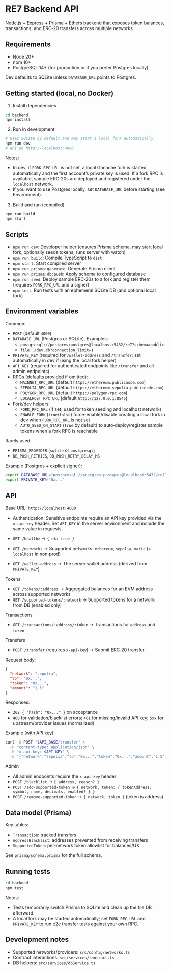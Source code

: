 # RE7 Backend API

Node.js + Express + Prisma + Ethers backend that exposes token balances, transactions, and ERC‑20 transfers across multiple networks.

## Requirements

- Node 20+
- npm 10+
- PostgreSQL 14+ (for production or if you prefer Postgres locally)

Dev defaults to SQLite unless `DATABASE_URL` points to Postgres.

## Getting started (local, no Docker)

1) Install dependencies

```bash
cd backend
npm install
```

2) Run in development

```bash
# Uses SQLite by default and may start a local fork automatically
npm run dev
# API on http://localhost:4000
```

Notes:
- In dev, if `FORK_RPC_URL` is not set, a local Ganache fork is started automatically and the first account’s private key is used. If a fork RPC is available, sample ERC‑20s are deployed and registered under the `localhost` network.
- If you want to use Postgres locally, set `DATABASE_URL` before starting (see Environment).

3) Build and run (compiled)

```bash
npm run build
npm start
```

## Scripts

- `npm run dev`: Developer helper (ensures Prisma schema, may start local fork, optionally seeds tokens, runs server with watch)
- `npm run build`: Compile TypeScript to `dist`
- `npm start`: Start compiled server
- `npm run prisma:generate`: Generate Prisma client
- `npm run prisma:db:push`: Apply schema to configured database
- `npm run seed`: Deploy sample ERC‑20s to a fork and register them (requires `FORK_RPC_URL` and a signer)
- `npm test`: Run tests with an ephemeral SQLite DB (and optional local fork)

## Environment variables

Common:
- `PORT` (default `4000`)
- `DATABASE_URL` (Postgres or SQLite). Examples:
  - `postgresql://postgres:postgres@localhost:5432/re7?schema=public`
  - `file:./dev.db?connection_limit=1`
- `PRIVATE_KEY` (required for `/wallet-address` and `/transfer`; set automatically in dev if using the local fork helper)
- `API_KEY` (required for authenticated endpoints like `/transfer` and all admin endpoints)
- RPCs (defaults provided if omitted):
  - `MAINNET_RPC_URL` (default `https://ethereum.publicnode.com`)
  - `SEPOLIA_RPC_URL` (default `https://ethereum-sepolia.publicnode.com`)
  - `POLYGON_RPC_URL` (default `https://polygon-rpc.com`)
  - `LOCALHOST_RPC_URL` (default `http://127.0.0.1:8545`)
- Fork/dev helpers:
  - `FORK_RPC_URL` (if set, used for token seeding and localhost network)
  - `ENABLE_FORK` (`true`/`false`) force-enable/disable creating a local fork in dev when `FORK_RPC_URL` is not set
  - `AUTO_SEED_ON_START` (`true` by default) to auto‑deploy/register sample tokens when a fork RPC is reachable

Rarely used:
- `PRISMA_PROVIDER` (`sqlite` or `postgresql`)
- `DB_PUSH_RETRIES`, `DB_PUSH_RETRY_DELAY_MS`

Example (Postgres + explicit signer):
```bash
export DATABASE_URL="postgresql://postgres:postgres@localhost:5432/re7?schema=public"
export PRIVATE_KEY="0x..."
```

## API

Base URL: `http://localhost:4000`

- Authentication: Sensitive endpoints require an API key provided via the `x-api-key` header. Set `API_KEY` in the server environment and include the same value in requests.

- `GET /healthz` → `{ ok: true }`
- `GET /networks` → Supported networks: `ethereum`, `sepolia`, `matic` (+ `localhost` in non‑prod)
- `GET /wallet-address` → The server wallet address (derived from `PRIVATE_KEY`)

Tokens
- `GET /tokens/:address` → Aggregated balances for an EVM address across supported networks
- `GET /supported-tokens/:network` → Supported tokens for a network from DB (enabled only)

Transactions
- `GET /transactions/:address/:token` → Transactions for `address` and `token`

Transfers
- `POST /transfer` (requires `x-api-key`) → Submit ERC‑20 transfer

Request body:
```json
{
  "network": "sepolia",
  "to": "0x...",
  "token": "0x...",
  "amount": "1.5"
}
```

Responses:
- `202 { "hash": "0x..." }` on acceptance
- `400` for validation/blacklist errors; `401` for missing/invalid API key; `5xx` for upstream/provider issues (normalized)

Example (with API key):
```bash
curl -X POST "$API_BASE/transfer" \
  -H "content-type: application/json" \
  -H "x-api-key: $API_KEY" \
  -d '{"network":"sepolia","to":"0x...","token":"0x...","amount":"1.5"}'
```

Admin
- All admin endpoints require the `x-api-key` header:
- `POST /blacklist` → `{ address, reason? }`
- `POST /add-supported-token` → `{ network, token: { tokenAddress, symbol, name, decimals, enabled? } }`
- `POST /remove-supported-token` → `{ network, token }` (token is address)

## Data model (Prisma)

Key tables:
- `Transaction`: tracked transfers
- `AddressBlacklist`: addresses prevented from receiving transfers
- `SupportedToken`: per‑network token allowlist for balances/UX

See `prisma/schema.prisma` for the full schema.

## Running tests

```bash
cd backend
npm test
```

Notes:
- Tests temporarily switch Prisma to SQLite and clean up the file DB afterward.
- A local fork may be started automatically; set `FORK_RPC_URL` and `PRIVATE_KEY` to run e2e transfer tests against your own RPC.

## Development notes

- Supported networks/providers: `src/config/networks.ts`
- Contract interactions: `src/services/contract.ts`
- DB helpers: `src/services/dbService.ts`

